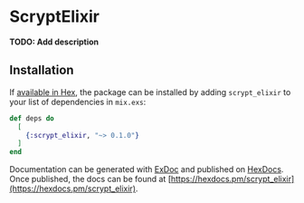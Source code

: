 # ScryptElixir

**TODO: Add description**

## Installation

If [available in Hex](https://hex.pm/docs/publish), the package can be installed
by adding `scrypt_elixir` to your list of dependencies in `mix.exs`:

```elixir
def deps do
  [
    {:scrypt_elixir, "~> 0.1.0"}
  ]
end
```

Documentation can be generated with [ExDoc](https://github.com/elixir-lang/ex_doc)
and published on [HexDocs](https://hexdocs.pm). Once published, the docs can
be found at [https://hexdocs.pm/scrypt_elixir](https://hexdocs.pm/scrypt_elixir).

